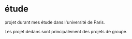 # étude
projet durant mes étude dans l'université de Paris.

Les projet dedans sont principalement des projets de groupe.
